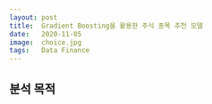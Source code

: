 ```yaml
---
layout: post
title:  Gradient Boosting을 활용한 주식 종목 추천 모델
date:   2020-11-05
image:  choice.jpg
tags:   Data Finance
---
```

## 분석 목적
